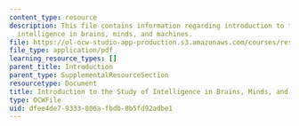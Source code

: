 ```yaml
---
content_type: resource
description: This file contains information regarding introduction to the study of
  intelligence in brains, minds, and machines.
file: https://ol-ocw-studio-app-production.s3.amazonaws.com/courses/res-9-003-brains-minds-and-machines-summer-course-summer-2015/dfee4de79333806afbdb8b5fd92adbe1_MITRES_9_003SUM15_lec0.pdf
file_type: application/pdf
learning_resource_types: []
parent_title: Introduction
parent_type: SupplementalResourceSection
resourcetype: Document
title: Introduction to the Study of Intelligence in Brains, Minds, and Machines
type: OCWFile
uid: dfee4de7-9333-806a-fbdb-8b5fd92adbe1
---
```

